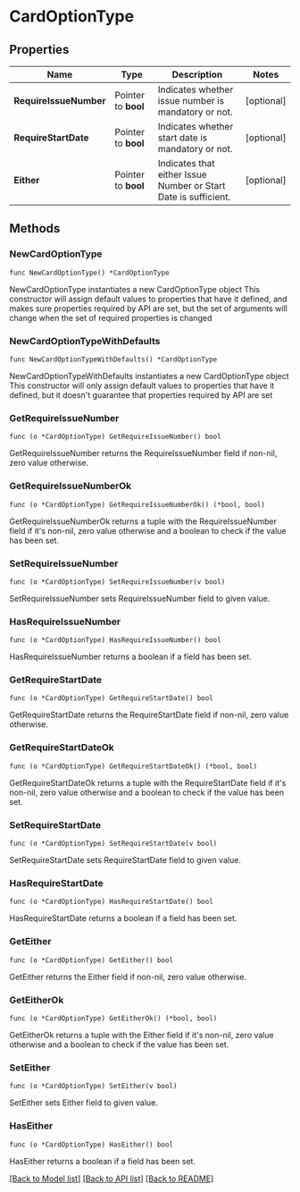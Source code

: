 # CardOptionType

## Properties

Name | Type | Description | Notes
------------ | ------------- | ------------- | -------------
**RequireIssueNumber** | Pointer to **bool** | Indicates whether issue number is mandatory or not. | [optional] 
**RequireStartDate** | Pointer to **bool** | Indicates whether start date is mandatory or not. | [optional] 
**Either** | Pointer to **bool** | Indicates that either Issue Number or Start Date is sufficient. | [optional] 

## Methods

### NewCardOptionType

`func NewCardOptionType() *CardOptionType`

NewCardOptionType instantiates a new CardOptionType object
This constructor will assign default values to properties that have it defined,
and makes sure properties required by API are set, but the set of arguments
will change when the set of required properties is changed

### NewCardOptionTypeWithDefaults

`func NewCardOptionTypeWithDefaults() *CardOptionType`

NewCardOptionTypeWithDefaults instantiates a new CardOptionType object
This constructor will only assign default values to properties that have it defined,
but it doesn't guarantee that properties required by API are set

### GetRequireIssueNumber

`func (o *CardOptionType) GetRequireIssueNumber() bool`

GetRequireIssueNumber returns the RequireIssueNumber field if non-nil, zero value otherwise.

### GetRequireIssueNumberOk

`func (o *CardOptionType) GetRequireIssueNumberOk() (*bool, bool)`

GetRequireIssueNumberOk returns a tuple with the RequireIssueNumber field if it's non-nil, zero value otherwise
and a boolean to check if the value has been set.

### SetRequireIssueNumber

`func (o *CardOptionType) SetRequireIssueNumber(v bool)`

SetRequireIssueNumber sets RequireIssueNumber field to given value.

### HasRequireIssueNumber

`func (o *CardOptionType) HasRequireIssueNumber() bool`

HasRequireIssueNumber returns a boolean if a field has been set.

### GetRequireStartDate

`func (o *CardOptionType) GetRequireStartDate() bool`

GetRequireStartDate returns the RequireStartDate field if non-nil, zero value otherwise.

### GetRequireStartDateOk

`func (o *CardOptionType) GetRequireStartDateOk() (*bool, bool)`

GetRequireStartDateOk returns a tuple with the RequireStartDate field if it's non-nil, zero value otherwise
and a boolean to check if the value has been set.

### SetRequireStartDate

`func (o *CardOptionType) SetRequireStartDate(v bool)`

SetRequireStartDate sets RequireStartDate field to given value.

### HasRequireStartDate

`func (o *CardOptionType) HasRequireStartDate() bool`

HasRequireStartDate returns a boolean if a field has been set.

### GetEither

`func (o *CardOptionType) GetEither() bool`

GetEither returns the Either field if non-nil, zero value otherwise.

### GetEitherOk

`func (o *CardOptionType) GetEitherOk() (*bool, bool)`

GetEitherOk returns a tuple with the Either field if it's non-nil, zero value otherwise
and a boolean to check if the value has been set.

### SetEither

`func (o *CardOptionType) SetEither(v bool)`

SetEither sets Either field to given value.

### HasEither

`func (o *CardOptionType) HasEither() bool`

HasEither returns a boolean if a field has been set.


[[Back to Model list]](../README.md#documentation-for-models) [[Back to API list]](../README.md#documentation-for-api-endpoints) [[Back to README]](../README.md)


